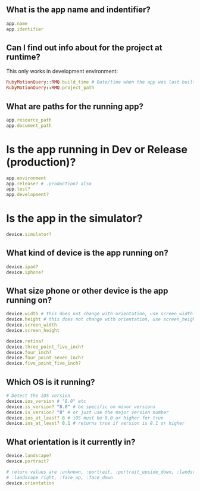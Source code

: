 ## What is the app name and indentifier?

```ruby
app.name
app.identifier
```

## Can I find out info about for the project at runtime?

This only works in development environment:
```ruby
RubyMotionQuery::RMQ.build_time # Date/time when the app was last built
RubyMotionQuery::RMQ.project_path
```


## What are paths for the running app?

```ruby
app.resource_path
app.document_path
```


# Is the app running in Dev or Release (production)?

```ruby
app.environment
app.release? # .production? also
app.test?
app.development?
```

# Is the app in the simulator?

```ruby
device.simulator?
```

## What kind of device is the app running on?

```ruby
device.ipad?
device.iphone?
```

## What size phone or other device is the app running on?

```ruby
device.width # this does not change with orientation, use screen_width for that 
device.height # this does not change with orientation, use screen_height for that 
device.screen_width
device.screen_height

device.retina?
device.three_point_five_inch?
device.four_inch?
device.four_point_seven_inch?
device.five_point_five_inch?
```

## Which OS is it running?

```ruby
# Detect the iOS version
device.ios_version # "8.0" etc
device.is_version? "8.0" # be specific on minor versions
device.is_version? "8" # or just use the major version number
device.ios_at_least? 8 # iOS must be 8.0 or higher for true
device.ios_at_least? 8.1 # returns true if version is 8.1 or higher
```

## What orientation is it currently in?

```ruby
device.landscape?
device.portrait?

# return values are :unknown, :portrait, :portrait_upside_down, :landscape_left,
# :landscape_right, :face_up, :face_down
device.orientation
```
